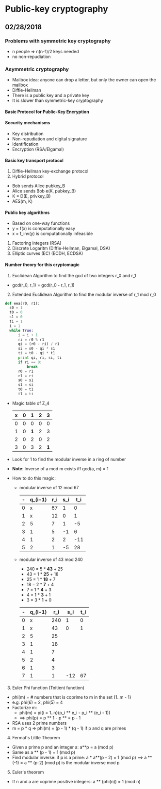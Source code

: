 # Public-key cryptography

## 02/28/2018

### Problems with symmetric key cryptography

- n people => n(n-1)/2 keys needed
- no non-repudiation

### Asymmetric cryptography

- Mailbox idea: anyone can drop a letter, but only the owner can open the mailbox
- Diffie-Hellman
- There is a public key and a private key
- It is slower than symmetric-key cryptography

#### Basic Protocol for Public-Key Encryption

#### Security mechanisms

- Key distribution
- Non-repudiation and digital signature
- Identification
- Encryption (RSA/Elgamal)

#### Basic key transport protocol

1. Diffie-Hellman key-exchange protocol
2. Hybrid protocol
- Bob sends Alice pubkey_B
- Alice sends Bob e(K, pubkey_B)
- K = D(E, privkey_B)
- AES(m, K)

#### Public key algorithms

- Based on one-way functions
- y = f(x) is computationally easy
- x = f_inv(y) is computationally infeasible

1. Factoring integers (RSA)
2. Discrete Logaritm (Diffie-Hellman, Elgamal, DSA)
3. Elliptic curves (EC) (ECDH, ECDSA)

#### Number theory for this cryptomagic

1. Euclidean Algorithm to find the gcd of two integers r_0 and r_1

- gcd(r_0, r_1) = gcd(r_0 - r_1, r_1)

2. Extended Euclidean Algorithm to find the modular inverse of r_1 mod r_0

```python
def eea(r0, r1):
  s0 = 1
  t0 = 0
  s1 = 0
  t1 = 1
  i = 1
  while True:
      i = i + 1
      ri = r0 % r1
      qi = (r0 - ri) / r1
      si = s0 - qi * s1
      ti = t0 - qi * t1
      print qi, ri, si, ti
      if ri == 0:
          break
      r0 = r1
      r1 = ri
      s0 = s1
      s1 = si
      t0 = t1
      t1 = ti
```

- Magic table of Z_4

  |x  |0  |1      |2  |3    |
  |-  |-  |-      |-  |-    |
  |0  |0  |0      |0  |0    |
  |1  |0  |**1**  |2  |3    |
  |2  |0  |2      |0  |2    |
  |3  |0  |3      |2  |**1**|

- Look for 1 to find the modular inverse in a ring of number
- **Note**: Inverse of a mod m exists iff gcd(a, m) = 1
- How to do this magic:

  * modular inverse of 12 mod 67

    |-      |q_(i-1)|r_i|s_i|t_i|
    |-      |-      |-  |-  |-  |
    |0      |x      |67 |1  |0  |
    |1      |x      |12 |0  |1  |
    |2      |5      |7  |1  |-5 |
    |3      |1      |5  |-1 |6  |
    |4      |1      |2  |2  |-11|
    |5      |2      |1  |-5 |28 |

  * modular inverse of 43 mod 240

    * 240 = 5 * **43** + 25
    * 43  = 1 * **25** + 18
    * 25  = 1 * **18** + 7
    * 18  = 2 * **7**  + 4
    * 7   = 1 * **4**  + 3
    * 4   = 1 * **3**  + 1
    * 3   = 3 * **1**  + 0
    
    |-      |q_(i-1)|r_i  |s_i|t_i|
    |-      |-      |-    |-  |-  |
    |0      |x      |240  |1  |0  |
    |1      |x      |43   |0  |1  |
    |2      |5      |25   |  | |
    |3      |1      |18   | |  |
    |4      |1      |7    |  ||
    |5      |2      |4    | | |
    |6      |1      |3    |  ||
    |7      |1      |1    |-12 |67 |

3. Euler Phi function (Toitient function)

- phi(m) = # numbers that is coprime to m in the set {1..m - 1}
- e.g: phi(6) = 2, phi(5) = 4
- Factorize m:
  - phi(m) = pi{i = 1..n}(p_i ** e_i - p_i ** (e_i - 1))
  - ==> phi(p) = p ** 1 - p ** = p - 1
- RSA uses 2 prime numbers
- m = p * q => phi(m) = (p - 1) * (q - 1) if p and q are primes

4. Fermat's Little Theorem

- Given a prime p and an integer a: a**p = a (mod p)
- Same as a ** (p - 1) = 1 (mod p)
- Find modular inverse: if p is a prime:
a * a**(p - 2) = 1 (mod p)
==> a ** (-1) = a ** (p-2) (mod p) is the modular inverse mod p

5. Euler's theorem

- If n and a are coprime positive integers: a ** (phi(n)) = 1 (mod n)